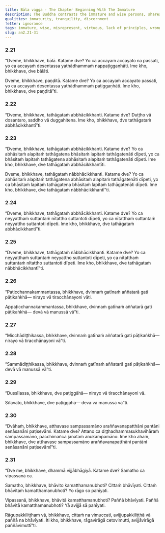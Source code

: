 ```yaml
---
title: Bāla vagga - The Chapter Beginning With The Immature
description: The Buddha contrasts the immature and wise persons, shares on who misrepresents the Buddha, virtuous and unprincipled behavior, wrong and right view, why he dwells in forests and remote lodgings, and the importance of tranquility and insight.
qualities: immaturity, tranquility, discernment
fetter: ignorance
tags: immature, wise, misrepresent, virtuous, lack of principles, wrong view, right view, forest, remote, tranquility, insight, an, an2
slug: an2.21-31
---
```


### 2.21

“Dveme, bhikkhave, bālā. Katame dve? Yo ca accayaṁ accayato na passati, yo ca accayaṁ desentassa yathādhammaṁ nappaṭiggaṇhāti. Ime kho, bhikkhave, dve bālāti.

Dveme, bhikkhave, paṇḍitā. Katame dve? Yo ca accayaṁ accayato passati, yo ca accayaṁ desentassa yathādhammaṁ paṭiggaṇhāti. Ime kho, bhikkhave, dve paṇḍitā”ti.

### 2.22

“Dveme, bhikkhave, tathāgataṁ abbhācikkhanti. Katame dve? Duṭṭho vā dosantaro, saddho vā duggahitena. Ime kho, bhikkhave, dve tathāgataṁ abbhācikkhantī”ti.

### 2.23

“Dveme, bhikkhave, tathāgataṁ abbhācikkhanti. Katame dve? Yo ca abhāsitaṁ alapitaṁ tathāgatena bhāsitaṁ lapitaṁ tathāgatenāti dīpeti, yo ca bhāsitaṁ lapitaṁ tathāgatena abhāsitaṁ alapitaṁ tathāgatenāti dīpeti. Ime kho, bhikkhave, dve tathāgataṁ abbhācikkhantīti.

Dveme, bhikkhave, tathāgataṁ nābbhācikkhanti. Katame dve? Yo ca abhāsitaṁ alapitaṁ tathāgatena abhāsitaṁ alapitaṁ tathāgatenāti dīpeti, yo ca bhāsitaṁ lapitaṁ tathāgatena bhāsitaṁ lapitaṁ tathāgatenāti dīpeti. Ime kho, bhikkhave, dve tathāgataṁ nābbhācikkhantī”ti.

### 2.24

“Dveme, bhikkhave, tathāgataṁ abbhācikkhanti. Katame dve? Yo ca neyyatthaṁ suttantaṁ nītattho suttantoti dīpeti, yo ca nītatthaṁ suttantaṁ neyyattho suttantoti dīpeti. Ime kho, bhikkhave, dve tathāgataṁ abbhācikkhantī”ti.

### 2.25

“Dveme, bhikkhave, tathāgataṁ nābbhācikkhanti. Katame dve? Yo ca neyyatthaṁ suttantaṁ neyyattho suttantoti dīpeti, yo ca nītatthaṁ suttantaṁ nītattho suttantoti dīpeti. Ime kho, bhikkhave, dve tathāgataṁ nābbhācikkhantī”ti.

### 2.26

“Paṭicchannakammantassa, bhikkhave, dvinnaṁ gatīnaṁ aññatarā gati pāṭikaṅkhā— nirayo vā tiracchānayoni vāti.

Appaṭicchannakammantassa, bhikkhave, dvinnaṁ gatīnaṁ aññatarā gati pāṭikaṅkhā— devā vā manussā vā”ti.

### 2.27

“Micchādiṭṭhikassa, bhikkhave, dvinnaṁ gatīnaṁ aññatarā gati pāṭikaṅkhā— nirayo vā tiracchānayoni vā”ti.

### 2.28

“Sammādiṭṭhikassa, bhikkhave, dvinnaṁ gatīnaṁ aññatarā gati pāṭikaṅkhā— devā vā manussā vā”ti.

### 2.29

“Dussīlassa, bhikkhave, dve paṭiggāhā— nirayo vā tiracchānayoni vā.

Sīlavato, bhikkhave, dve paṭiggāhā— devā vā manussā vā”ti.

### 2.30

“Dvāhaṁ, bhikkhave, atthavase sampassamāno araññavanapatthāni pantāni senāsanāni paṭisevāmi. Katame dve? Attano ca diṭṭhadhammasukhavihāraṁ sampassamāno, pacchimañca janataṁ anukampamāno. Ime kho ahaṁ, bhikkhave, dve atthavase sampassamāno araññavanapatthāni pantāni senāsanāni paṭisevāmī”ti.

### 2.31

“Dve me, bhikkhave, dhammā vijjābhāgiyā. Katame dve? Samatho ca vipassanā ca.

Samatho, bhikkhave, bhāvito kamatthamanubhoti? Cittaṁ bhāvīyati. Cittaṁ bhāvitaṁ kamatthamanubhoti? Yo rāgo so pahīyati.

Vipassanā, bhikkhave, bhāvitā kamatthamanubhoti? Paññā bhāvīyati. Paññā bhāvitā kamatthamanubhoti? Yā avijjā sā pahīyati.

Rāgupakkiliṭṭhaṁ vā, bhikkhave, cittaṁ na vimuccati, avijjupakkiliṭṭhā vā paññā na bhāvīyati. Iti kho, bhikkhave, rāgavirāgā cetovimutti, avijjāvirāgā paññāvimuttī”ti.
